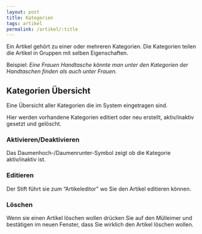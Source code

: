 ```yaml
---
layout: post
title: Kategorien
tags: artikel
permalink: /artikel/:title
---
```


Ein Artikel gehört zu einer oder mehreren Kategorien. Die Kategorien teilen die Artikel in 
Gruppen mit selben Eigenschaften.

Beispiel: *Eine Frauen Handtasche könnte man unter den Kategorien der Handtaschen finden als auch unter Frauen.*

## Kategorien Übersicht

Eine Übersicht aller Kategorien die im System eingetragen sind.

Hier werden vorhandene Kategorien editiert oder neu erstellt, aktiv/inaktiv gesetzt und gelöscht.

### Aktivieren/Deaktivieren

Das Daumenhoch-/Daumenrunter-Symbol zeigt ob die Kategorie aktiv/inaktiv ist.

### Editieren

Der Stift führt sie zum “Artikeleditor” wo Sie den Artikel editieren können.

### Löschen 

Wenn sie einen Artikel löschen wollen drücken Sie auf den Mülleimer und bestätigen im neuen Fenster, dass Sie wirklich den Artikel löschen wollen.


